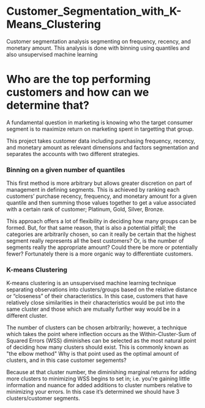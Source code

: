 # Customer_Segmentation_with_K-Means_Clustering
Customer segmentation analysis segmenting on frequency, recency, and monetary amount. This analysis is done with binning using quantiles and also unsupervised machine learning

# Who are the top performing customers and how can we determine that? 

A fundamental question in marketing is knowing who the target consumer segment is to maximize return on marketing spent in targetting that group. 

This project takes customer data including purchasing frequency, recency, and monetary amount as relevant dimensions and factors segmentation and separates the accounts with two different strategies.

### Binning on a given number of quantiles

This first method is more arbitrary but allows greater discretion on part of management  in defining segments. This is achieved by ranking each customers’ purchase recency, frequency, and monetary amount for a given quantile and then summing those values together to get a value associated with a certain rank of customer; Platinum, Gold, Silver, Bronze. 

This approach offers a lot of flexibility in deciding how many groups can be formed. But, for that same reason, that is also a potential pitfall; the categories are arbitrarily chosen, so can it really be certain that the highest segment really represents all the best customers? Or, is the number of segments really the appropriate amount? Could there be more or potentially fewer? Fortunately there is a more organic way to differentiate customers.

### K-means Clustering

K-means clustering is an unsupervised machine learning technique separating observations into clusters/groups  based on the relative distance or “closeness” of their characteristics. In this case, customers that have relatively close similarities in their characteristics would be put into the same cluster and those which are mutually further way would be in a different cluster.

The number of clusters can be chosen arbitrarily; however, a technique which takes the point where inflection occurs as the Within-Cluster-Sum of Squared Errors (WSS) diminishes can be selected as the most natural point of deciding how many clusters should exist. This is commonly known as "the elbow method" Why is that point used as the optimal amount of clusters, and in this case customer segements? 

Because at that cluster number, the diminishing marginal returns for adding more clusters to minimizing WSS begins to set in; i.e. you're gaining little information and nuance for added additions to cluster numbers relative to minimizing your errors. In this case it’s determined we should have 3 clusters/customer segments.
